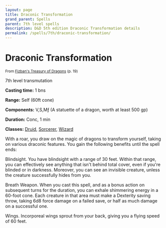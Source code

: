 ```yaml
---
layout: page
title: Draconic Transformation
grand_parent: Spells
parent: 7th level spells 
description: D&D 5th edition Draconic Transformation details
permalink: /spells/7th/draconic-transformation/
---
```


# Draconic Transformation

<small>From <a target="_blank" href="https://dnd.wizards.com/products/treasury-dragons">Fizban's Treasury of Dragons</a> (p. 19)</small>


7th level transmutation

**Casting time:** 1 bns

**Range:** Self (60ft cone)

**Components:** V,S,Mƒ (A statuette of a dragon, worth at least 500 gp)

**Duration:** Conc, 1 min

**Classes:** [Druid](/classes/druid/), [Sorcerer](/classes/sorcerer/), [Wizard](/classes/wizard/)

With a roar, you draw on the magic of dragons to transform yourself, taking on various draconic features. You gain the following benefits until the spell ends:

   Blindsight. You have blindsight with a range of 30 feet. Within that range, you can effectively see anything that isn't behind total cover, even if you're blinded or in darkness. Moreover, you can see an invisible creature, unless the creature successfully hides from you.

   Breath Weapon. When you cast this spell, and as a bonus action on subsequent turns for the duration, you can exhale shimmering energy in a 60-foot cone. Each creature in that area must make a Dexterity saving throw, taking 6d8 force damage on a failed save, or half as much damage on a successful one.

   Wings. Incorporeal wings sprout from your back, giving you a flying speed of 60 feet.